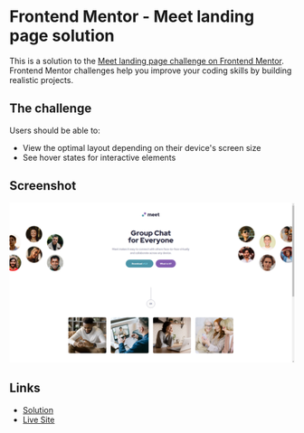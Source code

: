 # Frontend Mentor - Meet landing page solution

This is a solution to the [Meet landing page challenge on Frontend Mentor](https://www.frontendmentor.io/challenges/meet-landing-page-rbTDS6OUR). Frontend Mentor challenges help you improve your coding skills by building realistic projects.

## The challenge

Users should be able to:

- View the optimal layout depending on their device's screen size
- See hover states for interactive elements

## Screenshot

![](./assets/screenshot.png)

## Links

- [Solution](https://www.frontendmentor.io/solutions/mobilefirst-scss-r6POkKFLbI)
- [Live Site](https://frontend-mentor-meet-26071997.netlify.app/)
